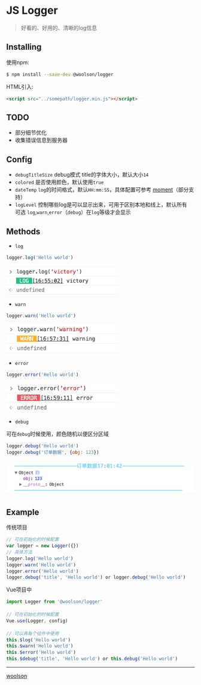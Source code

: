 # JS Logger

> 好看的、好用的、清晰的log信息

## Installing

使用npm:

```bash
$ npm install --save-dev @woolson/logger
```

HTML引入:

```html
<script src="../somepath/logger.min.js"></script>
```

## TODO

- 部分细节优化
- 收集错误信息到服务器

## Config

- `debugTitleSize`
	debug模式 title的字体大小，默认大小`14`
- `colored`
	是否使用颜色，默认使用`true`
- `dateTemp`
	`log`的时间格式，默认`HH:mm:SS`，具体配置可参考 [moment](http://momentjs.cn/docs/#/displaying/)（部分支持）
- `logLevel`
	控制哪些log是可以显示出来，可用于区别本地和线上，默认所有  
	可选 `log`,`warn`,`error`（`debug`）在`log`等级才会显示

## Methods

- `log`

```javascript
logger.log('Hello world')
```

<img src="./static/images/log.png" width="300">

- `warn`

```javascript
logger.warn('Hello world')
```

<img src="./static/images/warn.png" width="300">

- `error`

```javascript
logger.error('Hello world')
```

<img src="./static/images/error.png" width="300">

- `debug`

可在`debug`时候使用，颜色随机以便区分区域

```javascript
logger.debug('Hello world')
logger.debug('订单数据', {obj: 123})
```

<img src="./static/images/debug.png" width="600">

## Example

传统项目

```javascript
// 可在初始化的时候配置
var logger = new Logger({})
// 具体方法
logger.log('Hello world')
logger.warn('Hello world')
logger.error('Hello world')
logger.debug('title', 'Hello world') or logger.debug('Hello world')
```

Vue项目中

```javascript
import Logger from '@woolson/logger'

// 可在初始化的时候配置
Vue.use(Logger, config)

// 可以再每个组件中使用
this.$log('Hello world')
this.$warn('Hello world')
this.$error('Hello world')
this.$debug('title', 'Hello world') or this.debug('Hello world')
```

----
[woolson](http://woolson.github.io)